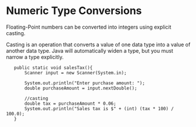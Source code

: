 # Numeric Type Conversions 
Floating-Point numbers can be converted into integers using explicit casting.

Casting is an operation that converts a value of one data type into a value
of another data type. Java will automatically widen a type, but you must
narrow a type explicitly.

```
   public static void salesTax(){
       Scanner input = new Scanner(System.in);

       System.out.println("Enter purchase amount: ");
       double purchaseAmount = input.nextDouble();

       //casting
       double tax = purchaseAmount * 0.06;
       System.out.println("Sales tax is $" + (int) (tax * 100) / 100.0);
   }
```
